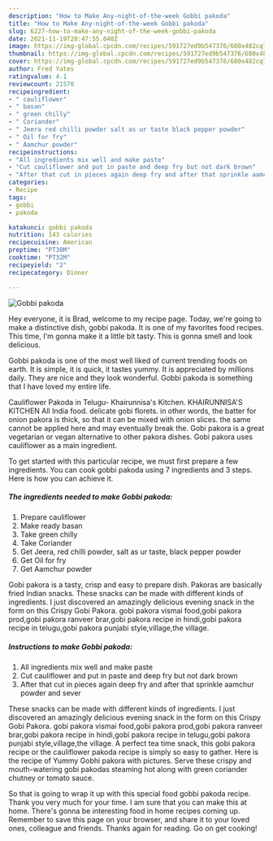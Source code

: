 ```yaml
---
description: "How to Make Any-night-of-the-week Gobbi pakoda"
title: "How to Make Any-night-of-the-week Gobbi pakoda"
slug: 6227-how-to-make-any-night-of-the-week-gobbi-pakoda
date: 2021-11-19T20:47:55.040Z
image: https://img-global.cpcdn.com/recipes/591727ed9b547376/680x482cq70/gobbi-pakoda-recipe-main-photo.jpg
thumbnail: https://img-global.cpcdn.com/recipes/591727ed9b547376/680x482cq70/gobbi-pakoda-recipe-main-photo.jpg
cover: https://img-global.cpcdn.com/recipes/591727ed9b547376/680x482cq70/gobbi-pakoda-recipe-main-photo.jpg
author: Fred Yates
ratingvalue: 4.1
reviewcount: 21570
recipeingredient:
- " cauliflower"
- " basan"
- " green chilly"
- " Coriander"
- " Jeera red chilli powder salt as ur taste black pepper powder"
- " Oil for fry"
- " Aamchur powder"
recipeinstructions:
- "All ingredients mix well and make paste"
- "Cut cauliflower and put in paste and deep fry but not dark brown"
- "After that cut in pieces again deep fry and after that sprinkle aamchur powder and sever"
categories:
- Recipe
tags:
- gobbi
- pakoda

katakunci: gobbi pakoda 
nutrition: 143 calories
recipecuisine: American
preptime: "PT30M"
cooktime: "PT32M"
recipeyield: "2"
recipecategory: Dinner

---
```



![Gobbi pakoda](https://img-global.cpcdn.com/recipes/591727ed9b547376/680x482cq70/gobbi-pakoda-recipe-main-photo.jpg)

Hey everyone, it is Brad, welcome to my recipe page. Today, we're going to make a distinctive dish, gobbi pakoda. It is one of my favorites food recipes. This time, I'm gonna make it a little bit tasty. This is gonna smell and look delicious.

Gobbi pakoda is one of the most well liked of current trending foods on earth. It is simple, it is quick, it tastes yummy. It is appreciated by millions daily. They are nice and they look wonderful. Gobbi pakoda is something that I have loved my entire life.

Cauliflower Pakoda in Telugu- Khairunnisa&#39;s Kitchen. KHAIRUNNISA&#39;S KITCHEN All India food. delicate gobi florets. in other words, the batter for onion pakora is thick, so that it can be mixed with onion slices. the same cannot be applied here and may eventually break the. Gobi pakora is a great vegetarian or vegan alternative to other pakora dishes. Gobi pakora uses cauliflower as a main ingredient.


To get started with this particular recipe, we must first prepare a few ingredients. You can cook gobbi pakoda using 7 ingredients and 3 steps. Here is how you can achieve it.

<!--inarticleads1-->

##### The ingredients needed to make Gobbi pakoda:

1. Prepare  cauliflower
1. Make ready  basan
1. Take  green chilly
1. Take  Coriander
1. Get  Jeera, red chilli powder, salt as ur taste, black pepper powder
1. Get  Oil for fry
1. Get  Aamchur powder


Gobi pakora is a tasty, crisp and easy to prepare dish. Pakoras are basically fried Indian snacks. These snacks can be made with different kinds of ingredients. I just discovered an amazingly delicious evening snack in the form on this Crispy Gobi Pakora. gobi pakora vismai food,gobi pakora prod,gobi pakora ranveer brar,gobi pakora recipe in hindi,gobi pakora recipe in telugu,gobi pakora punjabi style,village,the village. 

<!--inarticleads2-->

##### Instructions to make Gobbi pakoda:

1. All ingredients mix well and make paste
1. Cut cauliflower and put in paste and deep fry but not dark brown
1. After that cut in pieces again deep fry and after that sprinkle aamchur powder and sever


These snacks can be made with different kinds of ingredients. I just discovered an amazingly delicious evening snack in the form on this Crispy Gobi Pakora. gobi pakora vismai food,gobi pakora prod,gobi pakora ranveer brar,gobi pakora recipe in hindi,gobi pakora recipe in telugu,gobi pakora punjabi style,village,the village. A perfect tea time snack, this gobi pakora recipe or the cauliflower pakoda recipe is simply so easy to gather. Here is the recipe of Yummy Gobhi pakora with pictures. Serve these crispy and mouth-watering gobi pakodas steaming hot along with green coriander chutney or tomato sauce. 

So that is going to wrap it up with this special food gobbi pakoda recipe. Thank you very much for your time. I am sure that you can make this at home. There's gonna be interesting food in home recipes coming up. Remember to save this page on your browser, and share it to your loved ones, colleague and friends. Thanks again for reading. Go on get cooking!
